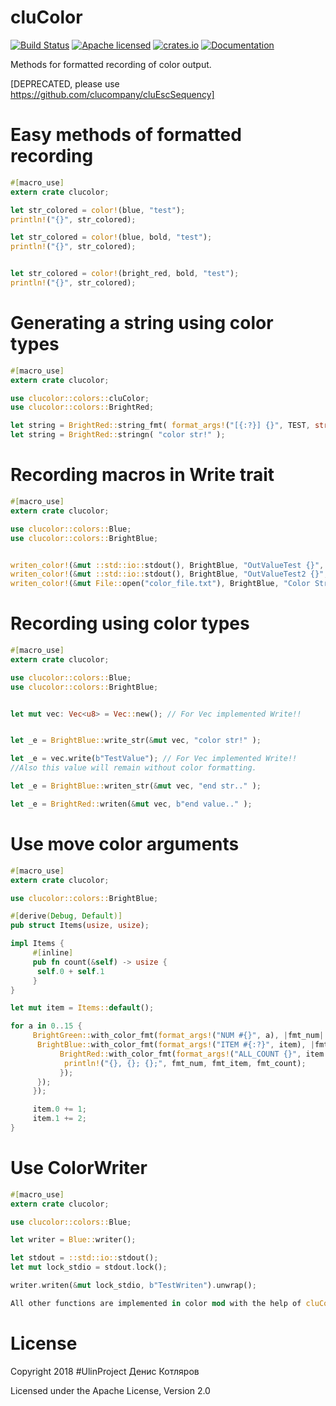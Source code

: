 # cluColor 
[![Build Status](https://travis-ci.org/clucompany/cluColor.svg?branch=master)](https://travis-ci.org/clucompany/cluColor)
[![Apache licensed](https://img.shields.io/badge/license-Apache%202.0-blue.svg)](./LICENSE)
[![crates.io](http://meritbadge.herokuapp.com/cluColor)](https://crates.io/crates/cluColor)
[![Documentation](https://docs.rs/cluColor/badge.svg)](https://docs.rs/cluColor)


Methods for formatted recording of color output.

[DEPRECATED, please use https://github.com/clucompany/cluEscSequency]


# Easy methods of formatted recording
```rust
#[macro_use]
extern crate clucolor;

let str_colored = color!(blue, "test");
println!("{}", str_colored);

let str_colored = color!(blue, bold, "test");
println!("{}", str_colored);


let str_colored = color!(bright_red, bold, "test");
println!("{}", str_colored);
```

# Generating a string using color types

```rust
#[macro_use]
extern crate clucolor;

use clucolor::colors::cluColor;
use clucolor::colors::BrightRed;

let string = BrightRed::string_fmt( format_args!("[{:?}] {}", TEST, str) );
let string = BrightRed::stringn( "color str!" );
```

# Recording macros in Write trait

```rust
#[macro_use]
extern crate clucolor;

use clucolor::colors::Blue;
use clucolor::colors::BrightBlue;


writen_color!(&mut ::std::io::stdout(), BrightBlue, "OutValueTest {}", 123);
writen_color!(&mut ::std::io::stdout(), BrightBlue, "OutValueTest2 {}", 12345);
writen_color!(&mut File::open("color_file.txt"), BrightBlue, "Color Str:)", 12345);
```

# Recording using color types

```rust
#[macro_use]
extern crate clucolor;

use clucolor::colors::Blue;
use clucolor::colors::BrightBlue;


let mut vec: Vec<u8> = Vec::new(); // For Vec implemented Write!!


let _e = BrightBlue::write_str(&mut vec, "color str!" );

let _e = vec.write(b"TestValue"); // For Vec implemented Write!!
//Also this value will remain without color formatting.

let _e = BrightBlue::writen_str(&mut vec, "end str.." );

let _e = BrightRed::writen(&mut vec, b"end value.." );
```

# Use move color arguments

```rust
#[macro_use]
extern crate clucolor;

use clucolor::colors::BrightBlue;

#[derive(Debug, Default)]
pub struct Items(usize, usize);

impl Items {
     #[inline]
     pub fn count(&self) -> usize {
	  self.0 + self.1
     }
}

let mut item = Items::default();

for a in 0..15 {
     BrightGreen::with_color_fmt(format_args!("NUM #{}", a), |fmt_num| {
	  BrightBlue::with_color_fmt(format_args!("ITEM #{:?}", item), |fmt_item| {
	       BrightRed::with_color_fmt(format_args!("ALL_COUNT {}", item.count()), |fmt_count| {
		    println!("{}, {}; {};", fmt_num, fmt_item, fmt_count);
	       });
	  });
     });

     item.0 += 1;
     item.1 += 2;
}
```

# Use ColorWriter

```rust
#[macro_use]
extern crate clucolor;

use clucolor::colors::Blue;

let writer = Blue::writer();

let stdout = ::std::io::stdout();
let mut lock_stdio = stdout.lock();

writer.writen(&mut lock_stdio, b"TestWriten").unwrap();

All other functions are implemented in color mod with the help of cluColor!
```


# License

Copyright 2018 #UlinProject Денис Котляров

Licensed under the Apache License, Version 2.0
